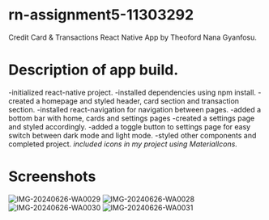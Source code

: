 # rn-assignment5-11303292
Credit Card & Transactions React Native App by Theoford Nana Gyanfosu.

# Description of app build.
-initialized react-native project.
-installed dependencies using npm install.
-created a homepage and styled header, card section and transaction section.
-installed react-navigation for navigation between pages.
-added a bottom bar with home, cards and settings pages
-created a settings page and styled accordingly.
-added a toggle button to settings page for easy switch between dark mode and light mode.
-styled other components and completed project.
*included icons in my project using MaterialIcons.*

# Screenshots
![IMG-20240626-WA0029](https://github.com/nanagyanfosu/rn-assignment5-11303292/assets/125629455/e45af5c4-d04c-4a5b-8d97-8f238aa72103)
![IMG-20240626-WA0028](https://github.com/nanagyanfosu/rn-assignment5-11303292/assets/125629455/3ffaaebb-6abb-4928-8c92-04c999300d20)
![IMG-20240626-WA0030](https://github.com/nanagyanfosu/rn-assignment5-11303292/assets/125629455/9d4814f9-b4f9-4e54-89e7-17a0c18e8643)
![IMG-20240626-WA0031](https://github.com/nanagyanfosu/rn-assignment5-11303292/assets/125629455/9e07255d-f5ac-4183-ac11-d0101b75b339)

